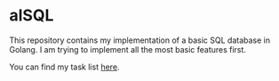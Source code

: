 # alSQL

This repository contains my implementation of a basic SQL database in Golang. 
I am trying to implement all the most basic features first. 

You can find my task list [here](https://trello.com/b/xcfnWrg9).